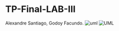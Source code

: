 # TP-Final-LAB-III
Alexandre Santiago,
Godoy Facundo.
![uml](https://user-images.githubusercontent.com/105730874/172735434-1ab1c881-3ed4-4b58-bf09-697f50211a0c.png)
![UML](https://user-images.githubusercontent.com/105730874/173714481-97b5af51-709f-4685-8ec0-c5b7072029aa.png)
